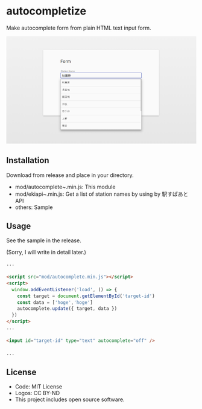 # autocompletize

Make autocomplete form from plain HTML text input form.

![sample](https://github.com/not-dev/autocompletize/blob/master/assets/image.png?raw=true)

## Installation

Download from release and place in your directory.

* mod/autocomplete~.min.js: This module
* mod/ekiapi~.min.js: Get a list of station names by using by 駅すぱあとAPI
* others: Sample

## Usage

See the sample in the release.

(Sorry, I will write in detail later.)

```html
...

<script src="mod/autocomplete.min.js"></script>
<script>
  window.addEventListener('load', () => {
    const target = document.getElementById('target-id')
    const data = ['hoge','hoge']
    autocomplete.update({ target, data })
  })
</script>
...

<input id="target-id" type="text" autocomplete="off" />

...

```

## License

* Code: MIT License
* Logos: CC BY-ND
* This project includes open source software.
